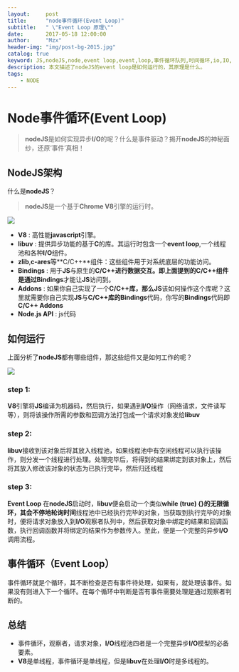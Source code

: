 ```yaml
---
layout:     post
title:      "node事件循环(Event Loop)"
subtitle:   " \"Event Loop 原理\""
date:       2017-05-18 12:00:00
author:     "Mzx"
header-img: "img/post-bg-2015.jpg"
catalog: true
keyword: JS,nodeJS,node,event loop,event,loop,事件循环队列,时间循环,io,IO,异步
description: 本文描述了nodeJS的event loop是如何运行的，其原理是什么。
tags:
    - NODE
---
```



# **Node**事件循环(Event Loop) 

> **nodeJS**是如何实现异步**I/O**的呢？什么是事件驱动？揭开**nodeJS**的神秘面纱，还原‘事件’真相！  

## **NodeJS**架构  

什么是**nodeJS**？  
> **nodeJS**是一个基于**Chrome V8**引擎的运行时。  

![](http://7xwfcm.com2.z0.glb.qiniucdn.com/img/u1O2O.png) 

* **V8** : 高性能**javascript**引擎。
* **libuv** : 提供异步功能的基于**C**的库。其运行时包含一个**event loop**,一个线程池和各种**I/O**组件。
* **zlib**,**c-ares**等**C/C++**组件：这些组件用于对系统底层的功能访问。
* **Bindings** : 用于**JS**与原生的**C/C++**进行数据交互。即上面提到的**C/C++**组件是通过**Bindings**才能让**JS**访问到。
* **Addons** : 如果你自己实现了一个**C/C++**库，那么**JS**该如何操作这个库呢？这里就需要你自己实现**JS**与**C/C++**库的**Bindings**代码，你写的**Bindings**代码即**C/C++ Addons**
* **Node.js API** : js代码 

## **如何运行**  
上面分析了**nodeJS**都有哪些组件，那这些组件又是如何工作的呢？ 

![](http://7xwfcm.com2.z0.glb.qiniucdn.com/img/WX20170521-214044.png)  

### step 1: 
  
**V8**引擎将**JS**编译为机器码，然后执行，如果遇到**I/O**操作（网络请求，文件读写等），则将该操作所需的参数和回调方法打包成一个请求对象发给**libuv**   

### step 2:

**libuv**接收到该对象后将其放入线程池，如果线程池中有空闲线程可以执行该操作，则分发一个线程进行处理。处理完毕后，将得到的结果绑定到该对象上，然后将其放入修改该对象的状态为已执行完毕，然后归还线程   

### step 3:

**Event Loop** 在**nodeJS**启动时，**libuv**便会启动一个类似**while (true) {}**的无限循环，其会不停地轮询**时间**线程池中已经执行完毕的对象，当获取到执行完毕的对象时，便将请求对象放入到**I/O**观察者队列中，然后获取对象中绑定的结果和回调函数，执行回调函数并将绑定的结果作为参数传入。至此，便是一个完整的异步**I/O**调用流程。  

## 事件循环（**Event Loop**）  
事件循环就是个循环，其不断检查是否有事件待处理，如果有，就处理该事件。如果没有则进入下一个循环。在每个循环中判断是否有事件需要处理是通过观察者判断的。


## 总结  

* 事件循环，观察者，请求对象，**I/O**线程池四者是一个完整异步**I/O**模型的必备要素。
* **V8**是单线程，事件循环是单线程，但是**libuv**在处理**I/O**时是多线程的。

